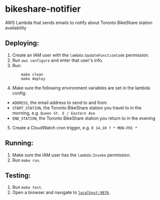 # bikeshare-notifier
AWS Lambda that sends emails to notify about Toronto BikeShare station availability

## Deploying:
1. Create an IAM user with the `lambda:UpdateFunctionCode` permission.
2. Run `aws configure` and enter that user's info.
3. Run:
    ```
        make clean
        make deploy
    ```
4. Make sure the following environment variables are set in the lambda config:
  * `ADDRESS`, the email address to send to and from
  * `START_STATION`, the Toronto BikeShare station you travel to in the morning, e.g. `Queen St. E / Eastern Ave`
  * `END_STATION`, the Toronto BikeShare station you return to in the evening
5. Create a CloudWatch cron trigger, e.g. `0 14,10 ? * MON-FRI *`

## Running:
1. Make sure the IAM user has the `lambda:Invoke` permission.
2. Run `make run`.

## Testing:
1. Run `make test`.
2. Open a browser and navigate to [`localhost:9876`](localhost:9876).
